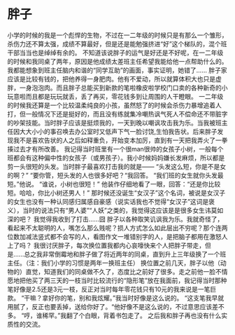 # 
# 胖子

   小学的时候的我是一个彪悍的生物，不过在一二年级的时候只是有那么一个雏形，杀伤力还不算太强，成绩不算最好，但是还是能勉强挤进“好”这个梯队的，混个班干部当当也是绰绰有余的。
   不知道该说胖子的运气是好还是不好呢，在一二年级的时候和我同桌了两年，原因是他成绩太差班主任希望我能给他一点帮助什么的。我都能想象到班主任脑内和谐的“同学互助”的画面，事实证明，她错了……
   胖子家应该是比较有钱的，把他养得一身肥肉。他有不爱动，所以就算体积大也只是虚胖，一身泡泡肉。而且胖子总能买到新款的笔啦橡皮啦学校门口卖的各种新奇的小玩意啦而且都是玩玩就丢，丢了再买，零花钱多到让周围的人干瞪眼。
   一二年级的时候我还算是一个比较温柔纯良的小孩，虽然怒了的时候会杀伤力暴增追着人打，但一般情况下还是挺好的，而且没有练就集冷嘲热讽气死人不偿命还不带脏字的吵架技能。当时胖子应该是挺烦我的，一天到晚以嘲讽攻击我为乐。当我被班主任因大大小小的事召唤去办公室时又低声下气一脸讨饶,生怕我告状。后来胖子发现我不是喜欢告状的人之后如释重负，开始变本加厉，直到有一天把我弄火了一拳揍过去才有所改善。
   我记得当时班里有一个很man很帅的女孩子小树，一般每个班都会有这种偏中性的女孩子（或男孩子）。我小时候妈妈嫌长发麻烦，所以都是剪一头很短的头发。当时胖子最喜欢打击我的就是——
  “头发这么短，你是不是女的啊？”
  “要你管，短头发的人也很多好吧？“我回答。
  “我们班的女生就你头发最短。”他说。
  “谁说，小树也很短！”
   他装作仔细地看了一眼，回答：“还是你比较短。哈哈，你比小树还男人！”
   那时候还没诞生“女汉子”这个名词，被说是女汉子的女生也没有一种认同感归属感自豪感（说实话我也不觉得“女汉子”这词是褒义），当时的说法只有“男人婆”“人妖”之类的，我觉得这应该是是很多女生讳莫如深的吧？
   我觉得我收到了打击……囧
   胖子以各种取笑讥讽我为乐。我就奇怪了，看起来不太聪明的人，嘴怎么那么贱呢？损人方式怎么如此层出不穷呢？那个连两位数加减法竖式都不会写的人，看图作文一堆错别字的人，是把脑子都用在激怒人上了吗？
   我很讨厌胖子，每次换位置我都内心哀嚎快来个人把胖子带走，但是……总之我非常倒霉地和胖子做了将近两年的同桌，直到升上三年级换了一个班主任。（注：我们小学的习惯是两年一换班主任）
   换位置之前几天，胖子以他（动物的）直觉，知道我们的同桌做不久了，态度比之前好了很多。走之前他一脸不情愿地把他买了两三天的一枝当时比较流行的“隐形笔”放在我面前，我记得当时那种笔好像是2.5还是3元一枝，反正对当时每年零花钱只有10元的我来说是一笔巨款。
   “干嘛？拿好你的笔，别和我炫耀。”我当时好像是这么说的。
   “这支笔我早就用腻了，反正也要丢掉，送给你好了。“他好像不是这么说的，不过意思应该差不多。
   “哼，谁稀罕。”我翻了个白眼，背着书包走了。
   之后我和胖子再也没有什么实质性的交流。 
